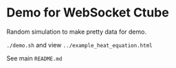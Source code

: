 # Demo for WebSocket Ctube
Random simulation to make pretty data for demo.

`./demo.sh` and view `../example_heat_equation.html`

See main `README.md`
